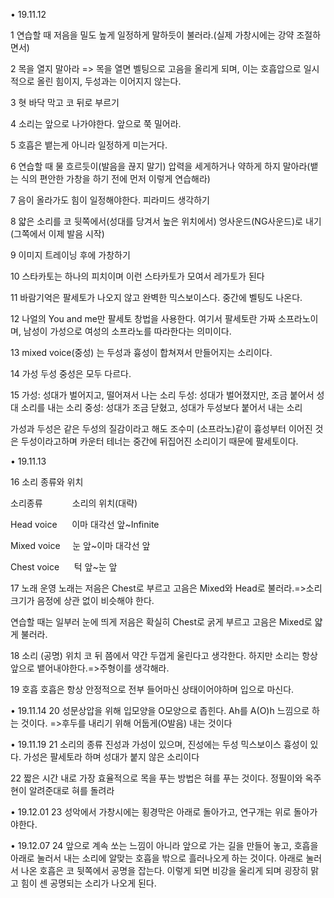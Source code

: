 • 19.11.12 

1 연습할 때 저음을 밀도 높게 일정하게 말하듯이 불러라.(실제 가창시에는 강약 조절하면서) 

2 목을 열지 말아라 => 목을 열면 벨팅으로 고음을 올리게 되며, 이는 호흡압으로 일시적으로 올린 힘이지, 두성과는 이어지지 않는다. 

3 혓 바닥 막고 코 뒤로 부르기 

4 소리는 앞으로 나가야한다. 앞으로 쭉 밀어라. 

5 호흡은 뱉는게 아니라 일정하게 미는거다. 

6 연습할 때 물 흐르듯이(발음을 끊지 말기) 압력을 세게하거나 약하게 하지 말아라(뱉는 식의 편안한 가창을 하기 전에 먼저 이렇게 연습해라) 

7 음이 올라가도 힘이 일정해야한다. 피라미드 생각하기 

8 얇은 소리를 코 뒷쪽에서(성대를 당겨서 높은 위치에서) 엉사운드(NG사운드)로 내기(그쪽에서 이제 발음 시작) 

9 이미지 트레이닝 후에 가창하기 

10 스타카토는 하나의 피치이며 이런 스타카토가 모여서 레가토가 된다 

11 바람기억은 팔세토가 나오지 않고 완벽한 믹스보이스다. 중간에 벨팅도 나온다. 

12 나얼의 You and me만 팔세토 창법을 사용한다. 여기서 팔세토란 가짜 소프라노이며, 남성이 가성으로 여성의 소프라노를 따라한다는 의미이다. 

13 mixed voice(중성) 는 두성과 흉성이 합쳐져서 만들어지는 소리이다. 

14 가성 두성 중성은 모두 다르다. 

15 
가성: 성대가 벌어지고, 떨어져서 나는 소리
두성: 성대가 벌어졌지만, 조금 붙어서 성대 소리를 내는 소리
중성: 성대가 조금 닫혔고, 성대가 두성보다 붙어서 내는 소리 

가성과 두성은 같은 두성의 질감이라고 해도 조수미 (소프라노)같이 흉성부터 이어진 것은 두성이라고하며 카운터 테너는 중간에 뒤집어진 소리이기 때문에 팔세토이다. 

• 19.11.13 

16 소리 종류와 위치 

소리종류            소리의 위치(대략) 

Head voice      이마 대각선 앞~Infinite 

Mixed voice     눈 앞~이마 대각선 앞 

Chest voice      턱 앞~눈 앞 

17 노래 운영
노래는 저음은 Chest로 부르고 고음은 Mixed와 Head로 불러라.=>소리 크기가 음정에 상관 없이 비슷해야 한다. 

연습할 때는 일부러 눈에 띄게 저음은 확실히 Chest로 굵게 부르고 고음은 Mixed로 얇게 불러라. 

18 소리 (공명) 위치
코 뒤 쯤에서 약간 두껍게 울린다고 생각한다. 하지만 소리는 항상 앞으로 뱉어내야한다.=>주형이를 생각해라. 

19 호흡
호흡은 항상 안정적으로 전부 들어마신 상태이어야하며 입으로 마신다.


• 19.11.14
20 성문상압을 위해 입모양을 O모양으로 좁힌다. Ah를 A(O)h 느낌으로 하는 것이다.
=>후두를 내리기 위해 어둡게(O발음) 내는 것이다 

• 19.11.19
21 소리의 종류
진성과 가성이 있으며, 진성에는 두성 믹스보이스 흉성이 있다. 가성은 팔세토라 하며 성대가 붙지 않은 소리이다 

22 짧은 시간 내로 가장 효율적으로 목을 푸는 방법은 혀를 푸는 것이다. 정필이와 옥주현이 알려준대로 혀를 돌려라 

• 19.12.01
23 성악에서 가창시에는 횡경막은 아래로 돌아가고, 연구개는 위로 돌아가야한다. 

• 19.12.07
24 앞으로 계속 쏘는 느낌이 아니라 앞으로 가는 길을 만들어 놓고, 호흡을 아래로 눌러서 내는 소리에 알맞는 호흡을 밖으로 흘러나오게 하는 것이다. 아래로 눌러서 나온 호흡은 코 뒷쪽에서 공명을 잡는다. 이렇게 되면 비강을 울리게 되며 굉장히 맑고 힘이 센 공명되는 소리가 나오게 된다.
